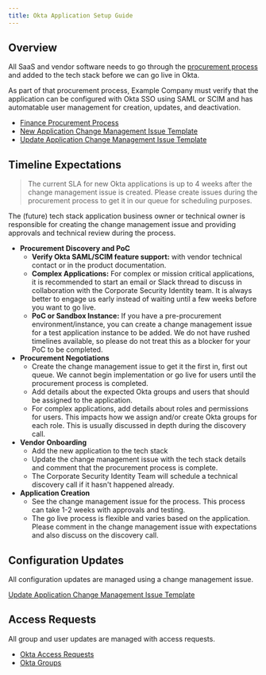 ```yaml
---
title: Okta Application Setup Guide
---
```


## Overview

All SaaS and vendor software needs to go through the [procurement process](/handbook/finance/procurement/new-software/) and added to the tech stack before we can go live in Okta.

As part of that procurement process, Example Company must verify that the application can be configured with Okta SSO using SAML or SCIM and has automatable user management for creation, updates, and deactivation.

- [Finance Procurement Process](/handbook/finance/procurement/new-software)
- [New Application Change Management Issue Template](https://example_company.com/example_company-com/business-technology/change-management/-/issues/new?issuable_template=okta_new_app_request)
- [Update Application Change Management Issue Template](https://example_company.com/example_company-com/business-technology/change-management/-/issues/new?issuable_template=okta_existing_app_update)

## Timeline Expectations

> The current SLA for new Okta applications is up to 4 weeks after the change management issue is created. Please create issues during the procurement process to get it in our queue for scheduling purposes.

The (future) tech stack application business owner or technical owner is responsible for creating the change management issue and providing approvals and technical review during the process.

- **Procurement Discovery and PoC**
  - **Verify Okta SAML/SCIM feature support:**  with vendor technical contact or in the product documentation.
  - **Complex Applications:** For complex or mission critical applications, it is recommended to start an email or Slack thread to discuss in collaboration with the Corporate Security Identity team. It is always better to engage us early instead of waiting until a few weeks before you want to go live.
  - **PoC or Sandbox Instance:** If you have a pre-procurement environment/instance, you can create a change management issue for a test application instance to be added. We do not have rushed timelines available, so please do not treat this as a blocker for your PoC to be completed.
- **Procurement Negotiations**
  - Create the change management issue to get it the first in, first out queue. We cannot begin implementation or go live for users until the procurement process is completed.
  - Add details about the expected Okta groups and users that should be assigned to the application.
  - For complex applications, add details about roles and permissions for users. This impacts how we assign and/or create Okta groups for each role. This is usually discussed in depth during the discovery call.
- **Vendor Onboarding**
  - Add the new application to the tech stack
  - Update the change management issue with the tech stack details and comment that the procurement process is complete.
  - The Corporate Security Identity Team will schedule a technical discovery call if it hasn't happened already.
- **Application Creation**
  - See the change management issue for the process. This process can take 1-2 weeks with approvals and testing.
  - The go live process is flexible and varies based on the application. Please comment in the change management issue with expectations and also discuss on the discovery call.

## Configuration Updates

All configuration updates are managed using a change management issue.

[Update Application Change Management Issue Template](https://example_company.com/example_company-com/business-technology/change-management/-/issues/new?issuable_template=okta_existing_app_update)

## Access Requests

All group and user updates are managed with access requests.

- [Okta Access Requests](/handbook/security/corporate/systems/okta/ar)
- [Okta Groups](/handbook/security/corporate/systems/okta/groups)
